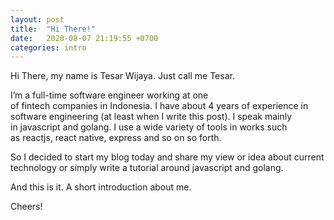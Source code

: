 ```yaml
---
layout: post
title:  "Hi There!"
date:   2020-08-07 21:19:55 +0700
categories: intro
---
```

Hi There, my name is Tesar Wijaya. Just call me Tesar.

I’m a full-time software engineer working at one of fintech companies in Indonesia. I have about 4 years of experience in software engineering (at least when I write this post). I speak mainly in javascript and golang. I use a wide variety of tools in works such as reactjs, react native, express and so on so forth.

So I decided to start my blog today and share my view or idea about current technology or simply write a tutorial around javascript and golang.

And this is it. A short introduction about me.

Cheers!